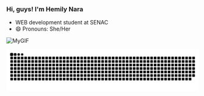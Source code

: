 ### Hi, guys! I'm Hemily Nara 

- WEB development student at SENAC
- 😄 Pronouns: She/Her

![MyGIF](https://user-images.githubusercontent.com/109034626/180629285-cb1b7c02-5a32-406e-8320-7703ea1f1bfc.gif)

 ![Snake animation](https://github.com/hemilynara/hemilynara/blob/output/github-contribution-grid-snake.svg)
